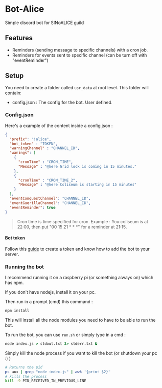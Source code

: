 # Bot-Alice

Simple discord bot for SINoALICE guild

## Features

- Reminders (sending message to specific channels) with a cron job.
- Reminders for events sent to specific channel (can be turn off with "eventReminder")

## Setup

You need to create a folder called `usr_data` at root level. This folder will contain:

- config.json : The config for the bot. User defined.

### Config.json

Here's a example of the content inside a config.json :

```json
{
  "prefix": "!alice",
  "bot_token" : "TOKEN",
  "warningChannel" : "CHANNEL_ID",
  "wanings": [
    {
      "cronTime" : "CRON_TIME",
      "Message" : "@here Grid lock is coming in 15 minutes."
    },
    {
      "cronTime" : "CRON_TIME_2",
      "Message" : "@here Coliseum is starting in 15 minutes"
    }
  ],
  "eventConquestChannel": "CHANNEL_ID",
  "eventGuerillaChannel": "CHANNEL_ID",
  "eventReminder": true
}
```
> Cron time is time specified for cron. Example : You coliseum is at 22:00, then put "00 15 21 * * *" for a reminder at 21:15.

#### Bot token

Follow this [guide](https://www.digitaltrends.com/gaming/how-to-make-a-discord-bot/) to create a token and know how to add the bot to your server.

### Running the bot

I recommend running it on a raspberry pi (or something always on) which has npm.

If you don't have nodejs, install it on your pc.

Then run in a prompt (cmd) this command :

```bash
npm install
```

This will install all the node modules you need to have to be able to run the bot.

To run the bot, you can use `run.sh` or simply type in a cmd :

```cmd
node index.js > stdout.txt 2> stderr.txt &
```

Simply kill the node process if you want to kill the bot (or shutdown your pc :) )

```bash
# Returns the pid
ps aux | grep "node index.js" | awk '{print $2}'
# kills the process
kill -9 PID_RECEIVED_IN_PREVIOUS_LINE
```